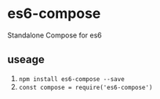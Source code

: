 # es6-compose
Standalone Compose for es6

## useage
1. `npm install es6-compose --save`
2. `const compose = require('es6-compose')`
